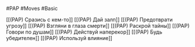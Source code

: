 #PAP #Moves #Basic 

[[(PAP) Сразись с кем-то]]
[[(PAP) Дай залп]]
[[(PAP) Предотврати угрозу]]
[[(PAP) Взгляни в глаза смерти]]
[[(PAP) Раскрой тайны]]
[[(PAP) Говори по душам]]
[[(PAP) Действуй наперекор]]
[[(PAP) Будь убедителен]]
[[(PAP) Используй влияние]]






